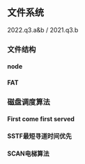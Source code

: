 ## 文件系统

2022.q3.a&b / 2021.q3.b

### 文件结构
 
#### node

#### FAT

### 磁盘调度算法

#### First come first served

#### SSTF最短寻道时间优先

#### SCAN电梯算法

